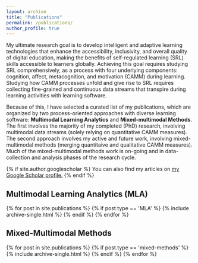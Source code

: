 ```yaml
---
layout: archive
title: "Publications"
permalink: /publications/
author_profile: true
---
```


My ultimate research goal is to develop intelligent and adaptive learning technologies that enhance the accessibility, inclusivity, and overall quality of digital education, making the benefits of self-regulated learning (SRL) skills accessible to learners globally. Achieving this goal requires studying SRL comprehensively, as a process with four underlying components: cognition, affect, metacognition, and motivation (CAMM) during learning. Studying how CAMM processes unfold and give rise to SRL requires collecting fine-grained and continuous data streams that transpire during learning activities with learning software. 

Because of this, I have selected a curated list of my publications, which are organized by _two_ process-oriented approaches with diverse learning software: **Multimodal Learning Analytics** and **Mixed-multimodal Methods**. The first involves the majority of my completed (PhD) research, involving multimodal data streams (solely relying on quantitative CAMM measures). The second approach involves my active and future work, involving mixed-multimodal methods (merging quantitaive and qualitative CAMM measures). Much of the mixed-multimodal methods work is on-going and in data-collection and analysis phases of the research cycle.

{% if site.author.googlescholar %}
  You can also find my articles on <u><a href="{{site.author.googlescholar}}">my Google Scholar profile</a>.</u>
{% endif %}

## Multimodal Learning Analytics (MLA)
{% for post in site.publications %}
  {% if post.type == 'MLA' %}
    {% include archive-single.html %}
  {% endif %}
{% endfor %}

## Mixed-Multimodal Methods
{% for post in site.publications %}
  {% if post.type == 'mixed-methods' %}
    {% include archive-single.html %}
  {% endif %}
{% endfor %}
